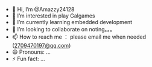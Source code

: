 - 👋 Hi, I’m @Amazzy24128
- 👀 I’m interested in play Galgames
- 🌱 I’m currently learning embedded development
- 💞️ I’m looking to collaborate on noting。。。
- 📫 How to reach me ： please email me when needed (2709470197@qq.com) 
- 😄 Pronouns: ...
- ⚡ Fun fact: ...

<!---
Amazzy24128/Amazzy24128 is a ✨ special ✨ repository because its `README.md` (this file) appears on your GitHub profile.
You can click the Preview link to take a look at your changes.
--->
